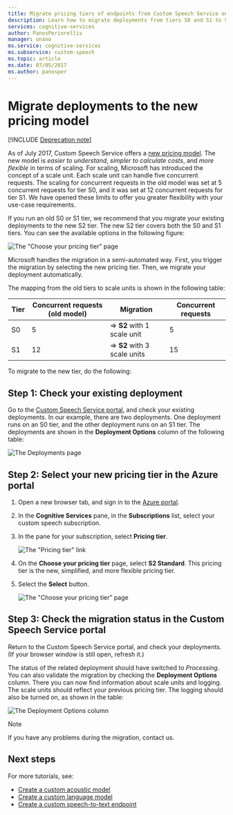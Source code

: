 ```yaml
---
title: Migrate pricing tiers of endpoints from Custom Speech Service on Azure | Microsoft Docs
description: Learn how to migrate deployments from tiers S0 and S1 to S2 of Custom Speech Service endpoints in Cognitive Services.
services: cognitive-services
author: PanosPeriorellis
manager: onano
ms.service: cognitive-services
ms.subservice: custom-speech
ms.topic: article
ms.date: 07/05/2017
ms.author: panosper
---
```




# Migrate deployments to the new pricing model

[!INCLUDE [Deprecation note](../../../../includes/cognitive-services-custom-speech-deprecation-note.md)]

As of July 2017, Custom Speech Service offers a [new pricing model](https://azure.microsoft.com/pricing/details/cognitive-services/custom-speech-service/). The new model is *easier to understand*, *simpler to calculate costs*, and *more flexible* in terms of scaling. For scaling, Microsoft has introduced the concept of a scale unit. Each scale unit can handle five concurrent requests. The scaling for concurrent requests in the old model was set at 5 concurrent requests for tier S0, and it was set at 12 concurrent requests for tier S1. We have opened these limits to offer you greater flexibility with your use-case requirements.

If you run an old S0 or S1 tier, we recommend that you migrate your existing deployments to the new S2 tier. The new S2 tier covers both the S0 and S1 tiers. You can see the available options in the following figure:

![The "Choose your pricing tier" page](../../../media/cognitive-services/custom-speech-service/custom-speech-pricing-tier.png)

Microsoft handles the migration in a semi-automated way. First, you trigger the migration by selecting the new pricing tier. Then, we migrate your deployment automatically.

The mapping from the old tiers to scale units is shown in the following table:

| Tier | Concurrent requests (old model) | Migration | Concurrent requests |
|----- | ----- | ---- | ---- |
| S0 | 	5	|	=> **S2** with 1 scale unit |	5 |
| S1 |	12	|	=> **S2** with 3 scale units |	15 |

To migrate to the new tier, do the following:

## Step 1: Check your existing deployment
Go to the [Custom Speech Service portal](http://cris.ai), and check your existing deployments. In our example, there are two deployments. One deployment runs on an S0 tier, and the other deployment runs on an S1 tier. The deployments are shown in the **Deployment Options** column of the following table:

![The Deployments page](../../../media/cognitive-services/custom-speech-service/custom-speech-deployments.png)

## Step 2: Select your new pricing tier in the Azure portal
1. Open a new browser tab, and sign in to the [Azure portal](http://ms.portal.azure.com/). 

2. In the **Cognitive Services** pane, in the **Subscriptions** list, select your custom speech subscription. 

3. In the pane for your subscription, select **Pricing tier**.

    ![The "Pricing tier" link](../../../media/cognitive-services/custom-speech-service/custom-speech-update-tier.png)

4. On the **Choose your pricing tier** page, select **S2 Standard**. This pricing tier is the new, simplified, and more flexible pricing tier.

5. Select the **Select** button.

    ![The "Choose your pricing tier" page](../../../media/cognitive-services/custom-speech-service/custom-speech-update-pricing.png)

## Step 3: Check the migration status in the Custom Speech Service portal
Return to the Custom Speech Service portal, and check your deployments. (If your browser window is still open, refresh it.) 

The status of the related deployment should have switched to *Processing*. You can also validate the migration by checking the **Deployment Options** column. There you can now find information about scale units and logging. The scale units should reflect your previous pricing tier. The logging should also be turned on, as shown in the table:

![The Deployment Options column](../../../media/cognitive-services/custom-speech-service/custom-speech-deployments-new.png)


> [!NOTE]
> If you have any problems during the migration, contact us.
>

## Next steps
For more tutorials, see:
* [Create a custom acoustic model](cognitive-services-custom-speech-create-acoustic-model.md)
* [Create a custom language model](cognitive-services-custom-speech-create-language-model.md)
* [Create a custom speech-to-text endpoint](cognitive-services-custom-speech-create-endpoint.md)
